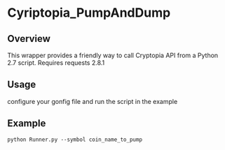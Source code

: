 # Cyriptopia_PumpAndDump
## Overview
This wrapper provides a friendly way to call Cryptopia API from a Python 2.7 script. Requires requests 2.8.1

## Usage
configure your gonfig file and run the script in the example 

## Example

`python Runner.py --symbol coin_name_to_pump`

